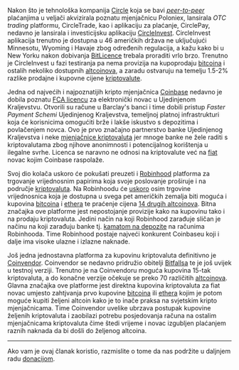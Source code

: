Nakon što je tehnološka kompanija [Circle][circle] koja se bavi [_peer-to-peer_][p2p] plaćanjima u veljači akvizirala poznatu mjenjačnicu Poloniex, lansirala _OTC trading_ platformu, CircleTrade, kao i aplikaciju za plaćanje, CirclePay, nedavno je lansirala i investicijsku aplikaciju [CircleInvest][ci]. CircleInvest aplikacija trenutno je dostupna u 46 američkih država ne uključujući Minnesotu, Wyoming i Havaje zbog određenih regulacija, a kažu kako bi u New Yorku nakon dobivanja [BitLicence][bl] trebala proraditi vrlo brzo. Trenutno je CircleInvest u fazi testiranja pa nema provizija na kupoprodaju [bitcoina][btc] i ostalih nekoliko dostupnih [altcoinova][alt], a zaradu ostvaruju na temelju 1.5-2% razlike prodajne i kupovne cijene [kriptovalute][cc].

Jedna od najvećih i najpoznatijih kripto mjenjačnica [Coinbase][cb] nedavno je dobila poznatu [FCA licencu][fca] za elektronički novac u Ujedinjenom Kraljevstvu. Otvorili su račune u Barclay's banci i time dobili pristup _Faster Payment Schemi_ Ujedinjenog Kraljevstva, temeljnoj platnoj infrastrukturi koja će korisnicima omogućiti brže i lakše iskustvo s depozitima i povlačenjem novca. Ovo je prvo značajno partnerstvo banke Ujedinjenog Kraljevstva i neke [mjenjačnice kriptovaluta][exc] jer mnoge banke ne žele raditi s kriptovalutama zbog njihove anonimnosti i potencijalnog korištenja u ilegalne svrhe. Licenca se naravno ne odnosi na kriptovalute već na [fiat][fiat] novac kojim Coinbase raspolaže.

Svoj dio kolača uskoro će pokušati preuzeti i [Robinhood][robinhood] platforma za trgovanje vrijednosnim papirima koja svoje poslovanje proširuje i na područje [kriptovaluta][cc]. Na Robinhoodu će [uskoro][uskoro] osim trgovine vrijednosnica koja je dostupna u svega pet američkih zemalja biti moguća i kupovina [bitcoina][btc] i [ethera][eth] te praćenje cijena [14 drugih altcoinova][uskoro]. Bitna značajka ove platforme jest nepostojanje provizije kako na kupovinu tako i na prodaju kriptovaluta. Jedini način na koji Robinhood zarađuje sličan je načinu na koji zarađuju banke tj. [kamatom na depozite][zarada] na računima Robinhooda. Time Robinhood postaje najveći konkurent Coinbaseu koji i dalje ima visoke ulazne i izlazne naknade.

Još jedna jednostavna platforma za kupovinu kriptovaluta definitivno je [Coinvendor][coinvendor]. Coinvendor se nedavno pridružio obitelji [Bitfallsa][bitfalls] te je još uvijek u testnoj verziji. Trenutno je na Coinvendoru moguća kupovina 15-tak kriptovaluta, a do konačne verzije očekuje se preko 70 različitih [altcoinova][alt]. Glavna značajka ove platforme jest direktna kupovina kriptovaluta za fiat novac umjesto zahtjvanja prvo kupovine [bitcoina][btc] ili [ethera][eth] kojim je potom moguće kupiti željeni altcoin kako je to inače praksa na svjetskim kripto mjenjačnicama. Time Coinvendor uvelike ubrzava postupak kupovine željenih kriptovaluta i zaobilazi potrebu posjedovanja računa na ostalim mjenjačnicama kriptovaluta čime štedi vrijeme i novac izgubljen plaćanjem raznih naknada da bi došli do željenog altcoina.

---

Ako vam je ovaj članak koristio, razmislite o tome da nas podržite u daljnjem radu [donacijom][donate].

[donate]: https://bitfalls.com/hr/donate
[p2p]: https://bitfalls.com/hr/glossary/#peer-to-peer
[uskoro]: https://support.robinhood.com/hc/en-us/articles/360000088623-Crypto-Availability
[zarada]: https://support.robinhood.com/hc/en-us/articles/202853769-How-does-Robinhood-make-money-
[robinhood]: https://support.robinhood.com/hc/en-us/articles/202844869-About-Robinhood
[coinvendor]: https://coinvendor.io/
[btc]: https://bitfalls.com/hr/2017/09/01/send-receive-bitcoin/
[eth]: https://bitfalls.com/hr/2017/09/19/what-ethereum-compare-to-bitcoin/
[cc]: https://bitfalls.com/hr/2017/08/20/cryptocurrency/
[alt]: https://bitfalls.com/hr/glossary/#alt-coins
[exc]: https://bitfalls.com/hr/glossary/#exchange
[fca]: https://blog.coinbase.com/major-strides-in-europe-coinbase-is-the-first-crypto-exchange-to-obtain-a-uk-bank-account-144f0e8ed7ce
[cb]: https://www.coinbase.com/
[ci]: https://blog.circle.com/2018/03/13/circle-invest/
[bl]: https://cointelegraph.com/tags/bitlicense
[circle]: https://www.circle.com/hr/
[fiat]: https://bitfalls.com/hr/glossary/#fiat
[bitfalls]: https://bitfalls.com/hr/
